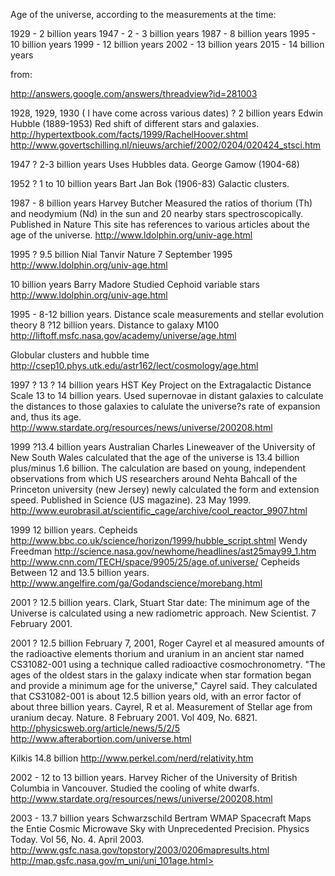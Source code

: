 Age of the universe, according to the measurements at the time:

1929 - 2 billion years
1947 - 2 - 3 billion years
1987 - 8 billion years
1995 - 10 billion years
1999 - 12 billion years
2002 - 13 billion years
2015 - 14 billion years 

from:

http://answers.google.com/answers/threadview?id=281003

1928, 1929, 1930 ( I have come across various dates) ? 2 billion years
Edwin Hubble (1889-1953)
Red shift of different stars and galaxies.
http://hypertextbook.com/facts/1999/RachelHoover.shtml
http://www.govertschilling.nl/nieuws/archief/2002/0204/020424_stsci.htm

1947 ? 2-3 billion years
Uses Hubbles data.
George Gamow (1904-68)

1952 ? 1 to 10 billion years
Bart Jan Bok (1906-83)
Galactic clusters.

1987 - 8 billion years
Harvey Butcher 
Measured the ratios of thorium (Th) and neodymium (Nd) in the sun and
20 nearby stars spectroscopically.
Published in Nature
This site has references to various articles about the age of the universe.
http://www.ldolphin.org/univ-age.html




1995  ? 9.5 billion
Nial Tanvir
Nature 7 September 1995
http://www.ldolphin.org/univ-age.html

10 billion years
Barry Madore
Studied Cephoid variable stars
http://www.ldolphin.org/univ-age.html

1995 - 8-12 billion years.
Distance scale measurements and stellar evolution theory 8 ?12 billion years.
Distance to galaxy M100
http://liftoff.msfc.nasa.gov/academy/universe/age.html

Globular clusters and hubble time
http://csep10.phys.utk.edu/astr162/lect/cosmology/age.html


1997 ? 13 ? 14 billion years
HST Key Project on the Extragalactic Distance Scale
13 to 14 billion years. 
Used supernovae in distant galaxies to calculate the distances to
those galaxies to calulate the universe?s rate of expansion and, thus
its age.
http://www.stardate.org/resources/news/universe/200208.html

1999 ?13.4 billion years
Australian Charles Lineweaver of the University of New South Wales
calculated that the age of the universe is 13.4 billion plus/minus 1.6
billion. The calculation are based on young, independent observations
from which US researchers around Nehta Bahcall of the Princeton
university (new Jersey) newly calculated the form and extension speed.
Published in Science (US magazine). 23 May 1999.
http://www.eurobrasil.at/scientific_cage/archive/cool_reactor_9907.html


1999
12 billion years.
Cepheids
http://www.bbc.co.uk/science/horizon/1999/hubble_script.shtml
Wendy Freedman
http://science.nasa.gov/newhome/headlines/ast25may99_1.htm
http://www.cnn.com/TECH/space/9905/25/age.of.universe/
Cepheids Between 12 and 13.5 billion years.
http://www.angelfire.com/ga/Godandscience/morebang.html

2001 ? 12.5 billion years.
Clark, Stuart
Star date: The minimum age of the Universe is calculated using a new
radiometric approach. New Scientist. 7 February 2001.

2001 ? 12.5 billion 
February 7, 2001, Roger Cayrel et al  measured amounts of the radioactive
elements thorium and uranium in an ancient star named CS31082-001
using a technique called radioactive cosmochronometry. "The ages of the
oldest stars in the galaxy indicate when star formation began and provide a
minimum age for the universe," Cayrel said. They calculated that
CS31082-001 is about 12.5 billion years old, with an error factor of
about
three billion years.
Cayrel, R et al. Measurement of Stellar age from uranium decay. 
Nature. 8 February 2001. Vol 409, No. 6821.
http://physicsweb.org/article/news/5/2/5
http://www.afterabortion.com/universe.html


Kilkis 14.8 billion
http://www.perkel.com/nerd/relativity.htm

2002 - 12 to 13 billion years. 
Harvey Richer of the University of British Columbia in Vancouver. 
Studied the cooling of white dwarfs.
http://www.stardate.org/resources/news/universe/200208.html

2003 - 13.7 billion years
Schwarzschild Bertram
WMAP Spacecraft Maps the Entie Cosmic Microwave Sky with Unprecedented Precision.
Physics Today. Vol 56, No. 4. April 2003.
http://www.gsfc.nasa.gov/topstory/2003/0206mapresults.html
http://map.gsfc.nasa.gov/m_uni/uni_101age.html>